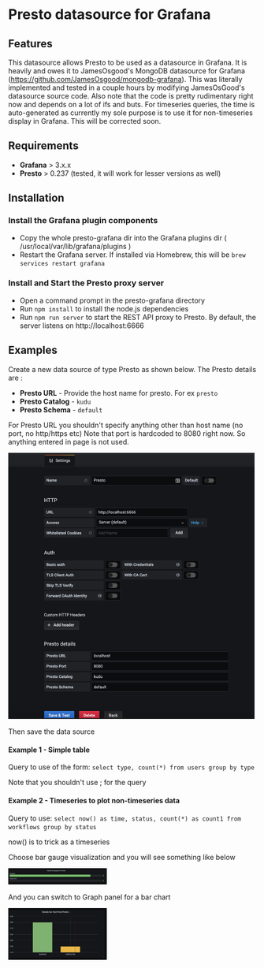 # Presto datasource for Grafana

## Features
This datasource allows Presto to be used as a datasource in Grafana. It is heavily and owes it to JamesOsgood's MongoDB datasource for Grafana (https://github.com/JamesOsgood/mongodb-grafana). This was literally implemented and tested in a couple hours by modifying JamesOsGood's datasource source code. Also note that the code is pretty rudimentary right now and depends on a lot of ifs and buts. For timeseries queries, the time is auto-generated as currently my sole purpose is to use it for non-timeseries display in Grafana. This will be corrected soon.

## Requirements

* **Grafana** > 3.x.x
* **Presto** > 0.237 (tested, it will work for lesser versions as well)

## Installation

### Install the Grafana plugin components

* Copy the whole presto-grafana dir into the Grafana plugins dir ( /usr/local/var/lib/grafana/plugins )
* Restart the Grafana server. If installed via Homebrew, this will be `brew services restart grafana`

### Install and Start the Presto proxy server

* Open a command prompt in the presto-grafana directory
* Run `npm install` to install the node.js dependencies
* Run `npm run server` to start the REST API proxy to Presto. By default, the server listens on http://localhost:6666

## Examples

Create a new data source of type Presto as shown below. The Presto details are :

* **Presto URL** - Provide the host name for presto. For ex `presto`
* **Presto Catalog** - `kudu`
* **Presto Schema** - `default`

For Presto URL you shouldn't specify anything other than host name (no port, no http/https etc)
Note that port is hardcoded to 8080 right now. So anything entered in page is not used.

<img src="src/img/datasource.png" alt="Sample Data Source" style="width: 500px;"/>

Then save the data source

#### Example 1 - Simple table

Query to use of the form: `select type, count(*) from users group by type`

Note that you shouldn't use ; for the query

#### Example 2 - Timeseries to plot non-timeseries data

Query to use: `select now() as time, status, count(*) as count1 from workflows group by status`

now() is to trick as a timeseries

Choose bar gauge visualization and you will see something like below

<img src="src/img/sample_bar_gauge.png" alt="Sample Dashboard" style="width: 200px;"/>

And you can switch to Graph panel for a bar chart

<img src="src/img/sample_bar_chart.png" alt="Sample Dashboard" style="width: 200px;"/>